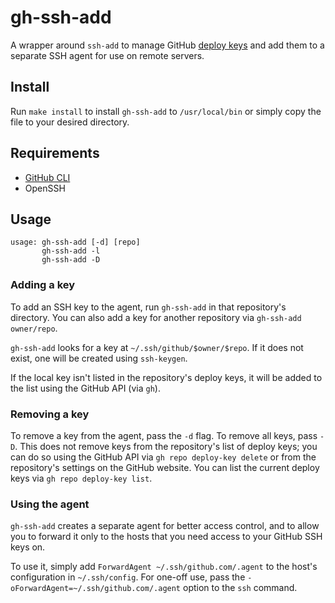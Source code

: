 # gh-ssh-add

A wrapper around `ssh-add` to manage GitHub [deploy
keys](https://docs.github.com/en/authentication/connecting-to-github-with-ssh/managing-deploy-keys)
and add them to a separate SSH agent for use on remote servers.

## Install

Run `make install` to install `gh-ssh-add` to `/usr/local/bin` or simply copy
the file to your desired directory.

## Requirements

- [GitHub CLI](https://cli.github.com)
- OpenSSH

## Usage

```
usage: gh-ssh-add [-d] [repo]
       gh-ssh-add -l
       gh-ssh-add -D
```

### Adding a key

To add an SSH key to the agent, run `gh-ssh-add` in that repository's
directory. You can also add a key for another repository via `gh-ssh-add
owner/repo`.

`gh-ssh-add` looks for a key at `~/.ssh/github/$owner/$repo`. If it does not
exist, one will be created using `ssh-keygen`.

If the local key isn't listed in the repository's deploy keys, it will be added
to the list using the GitHub API (via `gh`).

### Removing a key

To remove a key from the agent, pass the `-d` flag. To remove all keys, pass
`-D`. This does not remove keys from the repository's list of deploy keys; you
can do so using the GitHub API via `gh repo deploy-key delete` or from the
repository's settings on the GitHub website. You can list the current deploy
keys via `gh repo deploy-key list`.

### Using the agent

`gh-ssh-add` creates a separate agent for better access control, and to allow
you to forward it only to the hosts that you need access to your GitHub SSH
keys on.

To use it, simply add `ForwardAgent ~/.ssh/github.com/.agent` to the host's
configuration in `~/.ssh/config`. For one-off use, pass the
`-oForwardAgent=~/.ssh/github.com/.agent` option to the `ssh` command.
